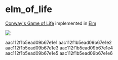 # elm_of_life

[Conway's Game of Life](https://en.wikipedia.org/wiki/Conway%27s_Game_of_Life) implemented in [Elm](https://elm-lang.org/)

![](https://github.com/vaihtovirta/elm_of_life/raw/master/resources/gof.gif)

aac112f1b5ead09b67e1e1
aac112f1b5ead09b67e1e2
aac112f1b5ead09b67e1e3
aac112f1b5ead09b67e1e4
aac112f1b5ead09b67e1e5
aac112f1b5ead09b67e1e6

